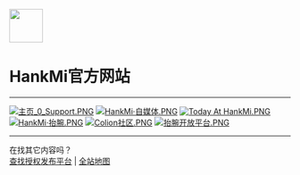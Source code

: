 [<img src="favicon.ico" width="60" height="60" align="middle" />](https://www.hankmi.com)
# HankMi官方网站

***

[![主页_0_Support.PNG](https://s2.loli.net/2022/10/12/pZVsWb8D1rcPtIY.png)](https://www.hankmi.com/support)
[![HankMi·自媒体.PNG](https://s2.loli.net/2022/10/12/Kc1h6gHWr7eAi5d.png)](https://www.hankmi.com/live)
[![Today At HankMi.PNG](https://s2.loli.net/2022/10/12/rkE45bga6CnUWQX.png)](https://www.hankmi.com/today_at_hankmi)
[![HankMi·抬腕.PNG](https://s2.loli.net/2022/10/12/fwr1Langk2yxcQu.png)](https://www.hankmi.com/download)
[![Colion社区.PNG](https://s2.loli.net/2022/10/12/Myfbrv9noDd4ipT.png)](https://www.hankmi.com/community.md)
[![抬腕开放平台.PNG](https://s2.loli.net/2022/10/12/ldrZUTIF4gVNspL.png)](https://www.hankmi.com/dev)

***

在找其它内容吗？  
[查找授权发布平台](support/to3rd.md)  |  [全站地图](Maps.md)  
